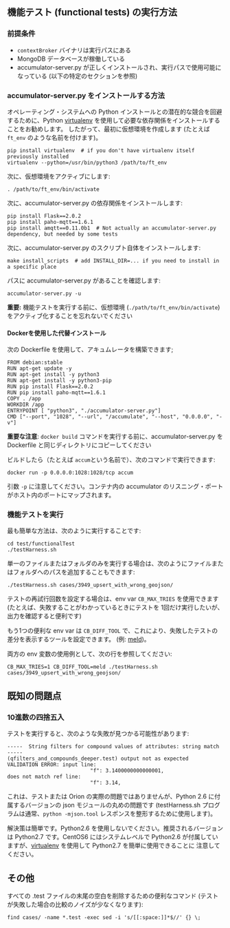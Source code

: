 ## 機能テスト (functional tests) の実行方法

### 前提条件

* `contextBroker` バイナリは実行パスにある
* MongoDB データベースが稼働している
* accumulator-server.py が正しくインストールされ、実行パスで使用可能になっている (以下の特定のセクションを参照)

### accumulator-server.py をインストールする方法

オペレーティング・システムへの Python インストールとの潜在的な競合を回避するために、Python
[virtualenv](https://virtualenv.pypa.io/en/latest) を使用して必要な依存関係をインストールすることをお勧めします。
したがって、最初に仮想環境を作成します (たとえば `ft_env` のような名前を付けます)。

```
pip install virtualenv  # if you don't have virtualenv itself previously installed
virtualenv --python=/usr/bin/python3 /path/to/ft_env
```

次に、仮想環境をアクティブにします:

```
. /path/to/ft_env/bin/activate
```

次に、accumulator-server.py の依存関係をインストールします:

```
pip install Flask==2.0.2
pip install paho-mqtt==1.6.1
pip install amqtt==0.11.0b1  # Not actually an accumulator-server.py dependency, but needed by some tests
```

次に、accumulator-server.py のスクリプト自体をインストールします:

```
make install_scripts  # add INSTALL_DIR=... if you need to install in a specific place
```

パスに accumulator-server.py があることを確認します:

```
accumulator-server.py -u
```

**重要:** 機能テストを実行する前に、仮想環境 (`./path/to/ft_env/bin/activate`) をアクティブ化することを忘れないでください

#### Dockerを使用した代替インストール

次の Dockerfile を使用して、アキュムレータを構築できます;

```
FROM debian:stable
RUN apt-get update -y
RUN apt-get install -y python3
RUN apt-get install -y python3-pip
RUN pip install Flask==2.0.2
RUN pip install paho-mqtt==1.6.1
COPY . /app
WORKDIR /app
ENTRYPOINT [ "python3", "./accumulator-server.py"]
CMD ["--port", "1028", "--url", "/accumulate", "--host", "0.0.0.0", "-v"]
```

**重要な注意**: `docker build` コマンドを実行する前に、accumulator-server.py を Dockerfile と同じディレクトリにコピーしてください

ビルドしたら（たとえば `accum`という名前で）、次のコマンドで実行できます:

```
docker run -p 0.0.0.0:1028:1028/tcp accum
```

引数 `-p` に注意してください。コンテナ内の accumulator のリスニング・ポートがホスト内のポートにマップされます。

### 機能テストを実行

最も簡単な方法は、次のように実行することです:

```
cd test/functionalTest
./testHarness.sh
```

単一のファイルまたはフォルダのみを実行する場合は、次のようにファイルまたはフォルダへのパスを追加することもできます:

```
./testHarness.sh cases/3949_upsert_with_wrong_geojson/
```

テストの再試行回数を設定する場合は、env var `CB_MAX_TRIES` を使用できます (たとえば、失敗することがわかっているときにテストを
1回だけ実行したいが、出力を確認すると便利です)

もう1つの便利な env var は `CB_DIFF_TOOL` で、これにより、失敗したテストの差分を表示するツールを設定できます。
(例: [meld](https://meldmerge.org/))。

両方の env 変数の使用例として、次の行を参照してください:

```
CB_MAX_TRIES=1 CB_DIFF_TOOL=meld ./testHarness.sh cases/3949_upsert_with_wrong_geojson/
```

## 既知の問題点

### 10進数の四捨五入

テストを実行すると、次のような失敗が見つかる可能性があります:

```
-----  String filters for compound values of attributes: string match  -----
(qfilters_and_compounds_deeper.test) output not as expected
VALIDATION ERROR: input line:
                           "f": 3.1400000000000001,
does not match ref line:
                           "f": 3.14,
```

これは、テストまたは Orion の実際の問題ではありませんが、Python 2.6 に付属するバージョンの json モジュールの丸めの問題です
(testHarness.sh プログラムは通常、`python -mjson.tool` レスポンスを整形するために使用します)。

解決策は簡単です。Python2.6 を使用しないでください。推奨されるバージョンは Python2.7 です。CentOS6 にはシステムレベルで
Python2.6 が付属していますが、[virtualenv](https://virtualenv.pypa.io/en/stable/) を使用して Python2.7 を簡単に使用できることに
注意してください。

## その他

すべての .test ファイルの末尾の空白を削除するための便利なコマンド (テストが失敗した場合の比較のノイズが少なくなります):

```
find cases/ -name *.test -exec sed -i 's/[[:space:]]*$//' {} \;
```

